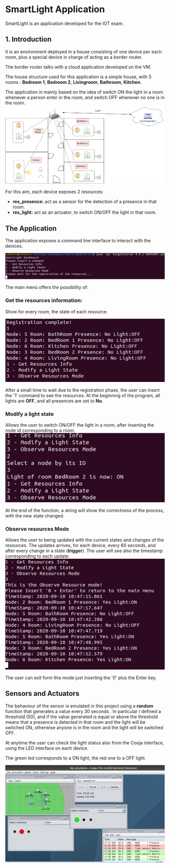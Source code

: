 # SmartLight Application

SmartLight is an application developed for the IOT exam.

## 1. Introduction
It is an environment deployed in a house consisting of one device per each room, plus a special device in charge of acting as a border router. 

The border router talks with a cloud application developed on the VM.

The house structure used for this application is a simple house, with 5 rooms : **Bedroom 1**, **Bedroom 2**, **Livingroom**, **Bathroom**, **Kitchen**.

The application in mainly based on the idea of switch ON the light in a room whenever a person enter in the room, and switch OFF whenever no one is in the room.
![home](./img/home.png)


For this aim, each device exposes 2 resources: 
- **res_presence:** act as a sensor for the detection of a presence in that room.
- **res_light:** act as an actuator, to switch ON/OFF the light in that room.

## The Application

The application exposes a command line interface to interact with the devices.

![screen1](./img/screen1.PNG)

The main menù offers the possibility of:
### Get the resources information:
Show for every room, the state of each resource.

![screen2](./img/screen2.PNG)

After a small time to wait due to the registration phase, the user can insert the '1' command to see the resources. At the beginning of the program, all lights are **OFF**, and all presences are set to **No**.


### Modify a light state 
Allows the user to switch ON/OFF the light in a room, after inserting the node id corresponding to a room.
![screen3](./img/screen3.PNG)

At the end of the function, a string will show the correctness of the process, with the new state changed.

### Observe resources Mode
Allows the user to being updated with the current states and changes of the resources. The updates arrives, for each device, every 60 seconds, and after every change in a state (***trigger***). 
The user will see also the timestamp corresponding to each update.
![screen4](./img/screen4.PNG)


The user can exit form this mode just inserting the '0' plus the Enter key.

## Sensors and Actuators

The behaviour of the sensor is emulated in this project using a **random** function that generates a value every 30 seconds . In particular I defined a threshold (50), and if the value generated is equal or above the threshold means that a presence is detected in that room and the light will be switched ON, otherwise anyone is in the room and the light will be switched OFF.

At anytime the user can check the light status also from the Cooja interface, using the LED interface on each device.

The green led corresponds to a ON light, the red one to a OFF light.

![screen5](./img/screen5.PNG)
